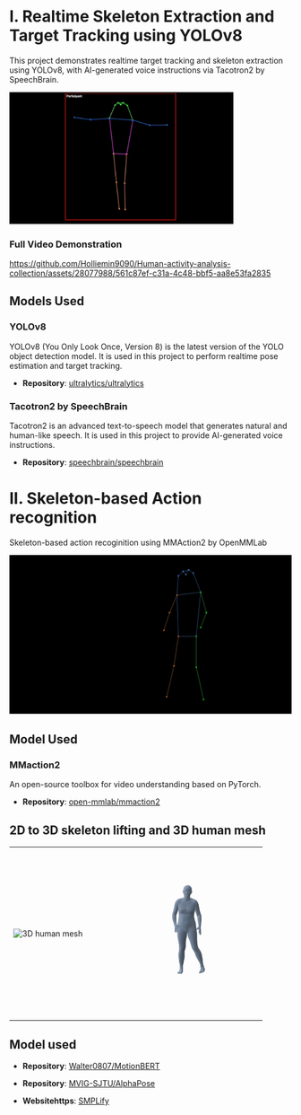 
# I. Realtime Skeleton Extraction and Target Tracking using YOLOv8

This project demonstrates realtime target tracking and skeleton extraction using YOLOv8, with AI-generated voice instructions via Tacotron2 by SpeechBrain.

<img src="https://github.com/Holliemin9090/Human-activity-analysis-collection/blob/main/skeleton_extraction_tracking.gif" width="400" alt="Demo of the feature">

### Full Video Demonstration

https://github.com/Holliemin9090/Human-activity-analysis-collection/assets/28077988/561c87ef-c31a-4c48-bbf5-aa8e53fa2835

## Models Used

### YOLOv8

YOLOv8 (You Only Look Once, Version 8) is the latest version of the YOLO object detection model. It is used in this project to perform realtime pose estimation and target tracking.

- **Repository**: [ultralytics/ultralytics](https://github.com/ultralytics/ultralytics)

### Tacotron2 by SpeechBrain

Tacotron2 is an advanced text-to-speech model that generates natural and human-like speech. It is used in this project to provide AI-generated voice instructions.

- **Repository**: [speechbrain/speechbrain](https://github.com/speechbrain/speechbrain)

# II. Skeleton-based Action recognition

Skeleton-based action recoginition using MMAction2 by OpenMMLab

<img src="https://github.com/Holliemin9090/Human-activity-analysis-collection/blob/main/action_recognition_output.gif" width="800" alt="Demo of the feature">

## Model Used

### MMaction2

An open-source toolbox for video understanding based on PyTorch.

- **Repository**: [open-mmlab/mmaction2](https://github.com/open-mmlab/mmaction2)

<!--
## 2D to 3D skeleton lifting
<img src="https://github.com/Holliemin9090/Human-activity-analysis-collection/blob/main/3d_skeleton.gif" width="400" alt="Demo of the feature">
## 3D human mesh
![Demo of the feature](https://github.com/Holliemin9090/Human-activity-analysis-collection/blob/main/human_mesh.gif) 
## 3D human mesh
<img src="https://github.com/Holliemin9090/Human-activity-analysis-collection/blob/main/human_mesh.gif" width="400" alt="Demo of the feature">
## 3D human mesh
<div style="display: flex; justify-content: space-between;">
  <img src="https://github.com/Holliemin9090/Human-activity-analysis-collection/blob/main/3d_skeleton.gif" width="300" alt="3D human mesh">
  <img src="https://github.com/Holliemin9090/Human-activity-analysis-collection/blob/main/human_mesh.gif" width="300" alt="Another GIF">
</div>
-->


## 2D to 3D skeleton lifting and 3D human mesh
<table>
  <tr>
    <td><img src="https://github.com/Holliemin9090/Human-activity-analysis-collection/blob/main/3d_skeleton.gif" width="300" alt="3D human mesh"></td>
    <td><img src="https://github.com/Holliemin9090/Human-activity-analysis-collection/blob/main/human_mesh.gif" width="300" alt="Another GIF"></td>
  </tr>
</table>

## Model used

- **Repository**: [Walter0807/MotionBERT](https://github.com/Walter0807/MotionBERT)

- **Repository**: [MVIG-SJTU/AlphaPose](https://github.com/MVIG-SJTU/AlphaPose)

- **Websitehttps**: [SMPLify](https://smplify.is.tue.mpg.de)
